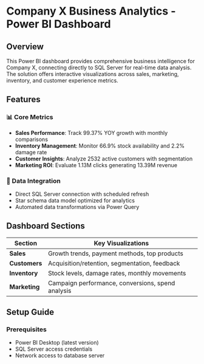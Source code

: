 # Company X Business Analytics - Power BI Dashboard

## Overview
This Power BI dashboard provides comprehensive business intelligence for  Company X, connecting directly to SQL Server for real-time data analysis. The solution offers interactive visualizations across sales, marketing, inventory, and customer experience metrics.

## Features

### 📊 Core Metrics
- **Sales Performance**: Track 99.37% YOY growth with monthly comparisons
- **Inventory Management**: Monitor 66.9% stock availability and 2.2% damage rate
- **Customer Insights**: Analyze 2532 active customers with segmentation
- **Marketing ROI**: Evaluate 1.13M clicks generating 13.39M revenue

### 🔗 Data Integration
- Direct SQL Server connection with scheduled refresh
- Star schema data model optimized for analytics
- Automated data transformations via Power Query

## Dashboard Sections

| Section | Key Visualizations |
|---------|-------------------|
| **Sales** | Growth trends, payment methods, top products |
| **Customers** | Acquisition/retention, segmentation, feedback |
| **Inventory** | Stock levels, damage rates, monthly movements |
| **Marketing** | Campaign performance, conversions, spend analysis |

## Setup Guide

### Prerequisites
- Power BI Desktop (latest version)
- SQL Server access credentials
- Network access to database server

